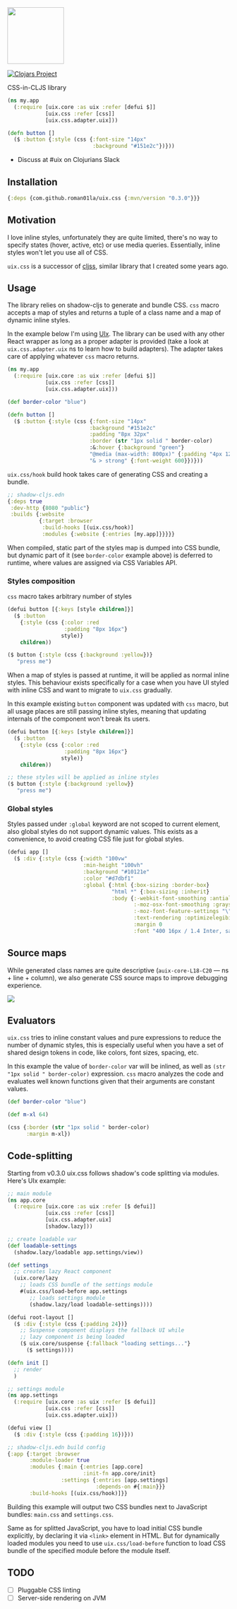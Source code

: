 <img src="logo.svg" width="128" />

[![Clojars Project](https://img.shields.io/clojars/v/com.github.roman01la/uix.css.svg)](https://clojars.org/com.github.roman01la/uix.css)

CSS-in-CLJS library

```clojure
(ns my.app
  (:require [uix.core :as uix :refer [defui $]]
            [uix.css :refer [css]]
            [uix.css.adapter.uix]))

(defn button []
  ($ :button {:style (css {:font-size "14px"
                           :background "#151e2c"})}))
```

- Discuss at #uix on Clojurians Slack

## Installation

```clojure
{:deps {com.github.roman01la/uix.css {:mvn/version "0.3.0"}}}
```

## Motivation

I love inline styles, unfortunately they are quite limited, there's no way to specify states (hover, active, etc) or use media queries. Essentially, inline styles won't let you use all of CSS.

`uix.css` is a successor of [cljss](https://github.com/clj-commons/cljss), similar library that I created some years ago.

## Usage

The library relies on shadow-cljs to generate and bundle CSS. `css` macro accepts a map of styles and returns a tuple of a class name and a map of dynamic inline styles.

In the example below I'm using [UIx](https://github.com/pitch-io/uix). The library can be used with any other React wrapper as long as a proper adapter is provided (take a look at `uix.css.adapter.uix` ns to learn how to build adapters). The adapter takes care of applying whatever `css` macro returns.

```clojure
(ns my.app
  (:require [uix.core :as uix :refer [defui $]]
            [uix.css :refer [css]]
            [uix.css.adapter.uix]))

(def border-color "blue")

(defn button []
  ($ :button {:style (css {:font-size "14px"
                          :background "#151e2c"
                          :padding "8px 32px"
                          :border (str "1px solid " border-color)
                          :&:hover {:background "green"}
                          "@media (max-width: 800px)" {:padding "4px 12px"}
                          "& > strong" {:font-weight 600}})}))
```

`uix.css/hook` build hook takes care of generating CSS and creating a bundle. 

```clojure
;; shadow-cljs.edn
{:deps true
 :dev-http {8080 "public"}
 :builds {:website
          {:target :browser
           :build-hooks [(uix.css/hook)]
           :modules {:website {:entries [my.app]}}}}}
```

When compiled, static part of the styles map is dumped into CSS bundle, but dynamic part of it (see `border-color` example above) is deferred to runtime, where values are assigned via CSS Variables API.

### Styles composition

`css` macro takes arbitrary number of styles

```clojure
(defui button [{:keys [style children]}]
  ($ :button
    {:style (css {:color :red
                  :padding "8px 16px"}
                 style)}
    children))

($ button {:style (css {:background :yellow})}
   "press me")
```

When a map of styles is passed at runtime, it will be applied as normal inline styles. This behaviour exists specifically for a case when you have UI styled with inline CSS and want to migrate to `uix.css` gradually.

In this example existing `button` component was updated with `css` macro, but all usage places are still passing inline styles, meaning that updating internals of the component won't break its users. 

```clojure
(defui button [{:keys [style children]}]
  ($ :button
    {:style (css {:color :red
                  :padding "8px 16px"}
                 style)}
    children))

;; these styles will be applied as inline styles
($ button {:style {:background :yellow}}
   "press me")
```

### Global styles

Styles passed under `:global` keyword are not scoped to current element, also global styles do not support dynamic values. This exists as a convenience, to avoid creating CSS file just for global styles.

```clojure
(defui app []
  ($ :div {:style (css {:width "100vw"
                        :min-height "100vh"
                        :background "#10121e"
                        :color "#d7dbf1"
                        :global {:html {:box-sizing :border-box}
                                 "html *" {:box-sizing :inherit}
                                 :body {:-webkit-font-smoothing :antialiased
                                        :-moz-osx-font-smoothing :grayscale
                                        :-moz-font-feature-settings "\"liga\" on"
                                        :text-rendering :optimizelegibility
                                        :margin 0
                                        :font "400 16px / 1.4 Inter, sans-serif"}}})}))
```

## Source maps

While generated class names are quite descriptive (`auix-core-L18-C20` — ns + line + column), we also generate CSS source maps to improve debugging experience.

![](/source_maps.jpg)

## Evaluators

`uix.css` tries to inline constant values and pure expressions to reduce the number of dynamic styles, this is especially useful when you have a set of shared design tokens in code, like colors, font sizes, spacing, etc.

In this example the value of `border-color` var will be inlined, as well as `(str "1px solid " border-color)` expression. `css` macro analyzes the code and evaluates well known functions given that their arguments are constant values.
```clojure
(def border-color "blue")

(def m-xl 64)

(css {:border (str "1px solid " border-color)
      :margin m-xl})
```

## Code-splitting

Starting from v0.3.0 uix.css follows shadow's code splitting via modules. Here's UIx example:

```clojure
;; main module
(ns app.core
  (:require [uix.core :as uix :refer [$ defui]]
            [uix.css :refer [css]]
            [uix.css.adapter.uix]
            [shadow.lazy]))

;; create loadable var
(def loadable-settings
  (shadow.lazy/loadable app.settings/view))

(def settings
  ;; creates lazy React component
  (uix.core/lazy
    ;; loads CSS bundle of the settings module
    #(uix.css/load-before app.settings
       ;; loads settings module
       (shadow.lazy/load loadable-settings))))

(defui root-layout [] 
  ($ :div {:style (css {:padding 24})}
    ;; Suspense component displays the fallback UI while
    ;; lazy component is being loaded
    ($ uix.core/suspense {:fallback "loading settings..."}
      ($ settings))))

(defn init []
  ;; render
  )

;; settings module
(ns app.settings
  (:require [uix.core :as uix :refer [$ defui]]
            [uix.css :refer [css]]
            [uix.css.adapter.uix]))

(defui view []
  ($ :div {:style (css {:padding 16})}))

;; shadow-cljs.edn build config
{:app {:target :browser
       :module-loader true
       :modules {:main {:entries [app.core]
                        :init-fn app.core/init}
                 :settings {:entries [app.settings]
                            :depends-on #{:main}}}
       :build-hooks [(uix.css/hook)]}}
```

Building this example will output two CSS bundles next to JavaScript bundles: `main.css` and `settings.css`.

Same as for splitted JavaScript, you have to load initial CSS bundle explicitly, by declaring it via `<link>` element in HTML. But for dynamically loaded modules you need to use `uix.css/load-before` function to load CSS bundle of the specified module before the module itself.

## TODO
- [ ] Pluggable CSS linting
- [ ] Server-side rendering on JVM
